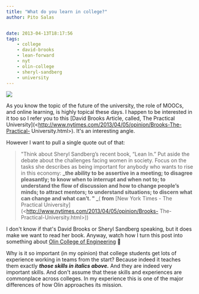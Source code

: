 ```yaml
---
title: "What do you learn in college?"
author: Pito Salas


date: 2013-04-13T18:17:56
tags:
    - college
    - david-brooks
    - lean-forward
    - nyt
    - olin-college
    - sheryl-sandberg
    - university
---
```




![](https://i0.wp.com/www.vias.org/glazebrook_practphys/img/glazebrook_practical_physics-584.png?w=584)

As you know the topic of the future of the university, the role of MOOCs, and
online learning, is highly topical these days. I happen to be interested in it
too so I refer you to this [David Brooks Article, called, The Practical
University](<http://www.nytimes.com/2013/04/05/opinion/Brooks-The-Practical-
University.html>). It's an interesting angle.

However I want to pull a single quote out of that:

> "Think about Sheryl Sandberg’s recent book, “Lean In.” Put aside the debate
> about the challenges facing women in society. Focus on the tasks she
> describes as being important for anybody who wants to rise in this economy:
> **_the ability to be assertive in a meeting; to disagree pleasantly; to know
> when to interrupt and when not to; to understand the flow of discussion and
> how to change people’s minds; to attract mentors; to understand situations;
> to discern what can change and what can’t. " _**( **from** [New York Times -
> The Practical University](<http://www.nytimes.com/2013/04/05/opinion/Brooks-
> The-Practical-University.html>))

I don't know if that's David Brooks or Sheryl Sandberg speaking, but it does
make we want to read her book. Anyway, watch how I turn this post into
something about [Olin College of Engineering](<http://www.olin.edu>) 🙂

Why is it so important (in my opinion) that college students get lots of
experience working in teams from the start? Because indeed it teaches them
exactly **_those skills in italics above._** And they are indeed very
important skills. And don't assume that these skills and experiences are
commonplace across colleges. In my experience this is one of the major
differences of how Olin approaches its mission.


